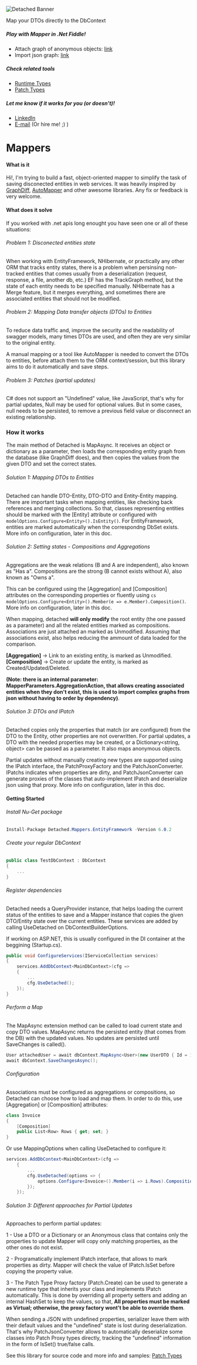 ![Detached Banner](banner.png?raw=true)

Map your DTOs directly to the DbContext

##### Play with Mapper in .Net Fiddle!
- Attach graph of anonymous objects: [link](https://dotnetfiddle.net/l7q6wA) 
- Import json graph: [link](https://dotnetfiddle.net/Mn8mYU)

##### Check related tools
- [Runtime Types](https://github.com/leonardoporro/Detached-RuntimeTypes)
- [Patch Types](https://github.com/leonardoporro/Detached-PatchTypes)

##### Let me know if it works for you (or doesn't)!
- [LinkedIn](https://www.linkedin.com/in/leonardoporro/)
- [E-mail](mailto:mail@leonardoporro.com.ar)
(Or hire me! ;) )

# Mappers
#### What is it

Hi!, I'm trying to build a fast, object-oriented mapper to simplify the task of saving disconected entities in web services.
It was heavily inspired by [GraphDiff](https://github.com/zzzprojects/GraphDiff), [AutoMapper](https://github.com/AutoMapper/AutoMapper) and other awesome libraries.
Any fix or feedback is very welcome.

#### What does it solve
If you worked with .net apis long enought you have seen one or all of these situations:

###### Problem 1: Disconected entities state

When working with EntityFramework, NHibernate, or practically any other ORM that tracks entity states, 
there is a problem when persinsing non-tracked entities that comes usually from a deserialization (request, response, a file, another db, etc.)
EF has the TrackGraph method, but the state of each entity needs to be specified manually.
NHibernate has a Merge feature, but it merges everything, and sometimes there are associated entities that should not be modified.

###### Problem 2: Mapping Data transfer objects (DTOs) to Entities
To reduce data traffic and, improve the security and the readability of swagger models, many times DTOs are used, and often they are very similar
to the original entity. 

A manual mapping or a tool like AutoMapper is needed to convert the
DTOs to entities, before attach them to the ORM context/session, but this library aims to do it automatically and save steps.

###### Problem 3: Patches (partial updates)
C# does not support an "Undefined" value, like JavaScript, that's why for partial 
updates, Null may be used for optional values. But in some cases, null needs to be persisted, to remove 
a previous field value or disconnect an existing relationship.

### How it works
The main method of Detached is MapAsync. It receives an object or dictionary as a parameter,
then loads the corresponding entity graph from the database (like GraphDiff does),
and then copies the values from the given DTO and set the correct states.

###### Solution 1: Mapping DTOs to Entities
Detached can handle DTO-Entity, DTO-DTO and Entity-Entity mapping.
There are important tasks when mapping entities, like checking back references
and merging collections. So that, classes representing entities should be marked
with the [Entity] attribute or configured with ```modelOptions.Configure<Entity>().IsEntity()```.
For EntityFramework, entities are marked automatically when the correspondng DbSet exists.
More info on configuration, later in this doc.

###### Solution 2: Setting states - Compositions and Aggregations
Aggregations are the weak relations (B and A are independent), also known as "Has a".
Compositions are the strong (B cannot exists without A), also known as "Owns a".

This can be configured using the [Aggregation] and [Composition] attributes on the corresponding properties
or fluently using 
```cs modelOptions.Configure<Entity>().Member(e => e.Member).Composition()```.
More info on configuration, later in this doc.

When mapping, detached **will only modify** the root entity (the one passed as a parameter) and
all the related entities marked as compositions. Associations are just attached an marked as Unmodified. 
Assuming that associations exist, also helps reducing the ammount of data loaded for the comparison.

**[Aggregation]** -> Link to an existing entity, is marked as Unmodified.
**[Composition]** -> Create or update the entity, is marked as Created/Updated/Deleted.

**(Note: there is an internal parameter: MapperParameters.AggregationAction, that allows creating associated entities when they don't exist,
this is used to import complex graphs from json without having to order by dependency)**.

###### Solution 3: DTOs and IPatch
Detached copies only the properties that match (or are configured) from the DTO to the Entity,
other properties are not overwritten.
For partial updates, a DTO with the needed properties may be created, or a Dictionary&lt;string, object&gt;
can be passed as a parameter. It also maps anonymous objects.

Partial updates without manually creating new types are supported using the IPatch interface,
the PatchProxyFactory and the PatchJsonConverter.
IPatchs indicates when properties are dirty, and PatchJsonConverter can generate proxies of the 
classes that auto-implement IPatch and deserialize json using that proxy.
More info on configuration, later in this doc.

#### Getting Started

###### Install Nu-Get package
```cs
Install-Package Detached.Mappers.EntityFramework -Version 6.0.2
```
###### Create your regular DbContext
```cs
public class TestDbContext : DbContext
{
    ...
}
```
###### Register dependencies
Detached needs a QueryProvider instance, that helps loading the current status of the entities to save
and a Mapper instance that copies the given DTO/Entity state over the current entities.
These services are added by calling UseDetached on DbContextBuilderOptions.

If working on ASP.NET, this is usually configured in the DI container at the beggining (Startup.cs).

```cs
public void ConfigureServices(IServiceCollection services)
{
    services.AddDbContext<MainDbContext>(cfg =>
    {
        ...
        cfg.UseDetached();
    });
} 
```

###### Perform a Map
The MapAsync extension method can be called to load current state and copy DTO values.
MapAsync returns the persisted entity (that comes from the DB) with the updated values. No updates are persisted
until SaveChanges is called().

```cs
User attachedUser = await dbContext.MapAsync<User>(new UserDTO { Id = 1, Name = "NewName" });
await dbContext.SaveChangesAsync();
```

###### Configuration
Associations must be configured as aggregations or compositions, so Detached can choose how to load and map them.
In order to do this, use [Aggregation] or [Composition] attributes:

```cs
class Invoice
{
    [Composition]
    public List<Row> Rows { get; set; }
}
```

Or use MappingOptions when calling UseDetached to configure it:

```cs
services.AddDbContext<MainDbContext>(cfg =>
    {
        ...
        cfg.UseDetached(options => {
            options.Configure<Invoice>().Member(i => i.Rows).Composition();
        });
    });

```
###### Solution 3: Different approaches for Partial Updates
Approaches to perform partial updates:

1 - Use a DTO or a Dictionary or an Anonymous class that contains only the properties to update
Mapper will copy only matching properties, as the other ones do not exist.

2 - Programatically implement IPatch interface, that allows to mark properties as dirty.
Mapper will check the value of IPatch.IsSet before copying the property value.

3 - The Patch Type Proxy factory (Patch.Create) can be used to generate a new runtime type that inherits your class and implements IPatch automatically.
This is done by overriding all property setters and adding an internal HashSet<string> to keep the values, so that, 
**All properties must be marked as Virtual; otherwise, the proxy factory wont't be able to override them**.
 
When sending a JSON with undefined properties, serializer leave them with their default values and the "undefined" state is lost during deserialization.
That's why PatchJsonConverter allows to automatically deserialize some classes into Patch Proxy types directly, tracking the "undefined" information in the 
form of IsSet() true/false calls.

See this library for source code and more info and samples: [Patch Types](https://github.com/leonardoporro/Detached-PatchTypes)